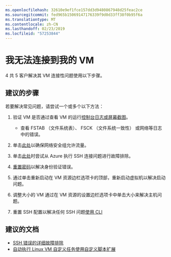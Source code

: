 ```yaml
---
ms.openlocfilehash: 32610e9ef1fce157dd3d9480867948d25feac2ce
ms.sourcegitcommit: fed965b15069147176339f9d0d33ff38f0b95f6a
ms.translationtype: MT
ms.contentlocale: zh-CN
ms.lasthandoff: 02/23/2019
ms.locfileid: "57253844"
---
```

<properties
    pageTitle="我无法连接到我的 VM"
    description="我无法连接到我的 VM "
    service="microsoft.classiccompute"
    resource="virtualmachines"
    authors="ScottAzure"
    ms.author="scotro"
    displayOrder="2"
    selfHelpType="resource"
    supportTopicIds="32615531,32615526"
    resourceTags="linux,redhat,Ubuntu"
    productPesIds="16470,15797,15571,16454"
    cloudEnvironments="public"
    articleId="420298f8-b3fb-49f2-b359-f7cdf357901c"
    category="连接"
    searchTags="无法连接，无法连接，连接、 vm、 rdp"
 />

# <a name="i-cant-connect-to-my-vm"></a>我无法连接到我的 VM

4 共 5 客户解决其 VM 连接性问题使用以下步骤。<br>

## <a name="recommended-steps"></a>**建议的步骤**

若要解决常见问题，请尝试一个或多个以下方法：<br>

1. 验证 VM 是否通过查看 VM 的运行[控制台日志或屏幕截图](data-blade:Microsoft_Azure_Classic_Compute.VirtualMachineSerialConsoleLogBlade.id.$resourceId)。<br>

    * 查看 FSTAB （文件系统表）、 FSCK （文件系统一致性） 或网络等日志中的错误。<br>

2. 单击[此处](data-blade:microsoft_azure_network.verifyipflowblade.vmId.$resourceId)以确保网络安全组允许流量。<br>
3. 单击[此处](data-blade:microsoft_azure_network.NetworkWatcherConnectivityBlade.id.$resourceId)时尝试从 Azure 执行 SSH 连接问题进行故障排除。<br>
4. [重置密码](data-blade:Microsoft_Azure_Classic_Compute.PasswordResetBlade.id.$resourceId)以解决身份验证错误。<br>
5. 通过单击重新启动在 VM 资源边栏选项卡的顶部，重新启动虚拟机以解决启动问题。<br>
6. 调整大小的 VM 通过在 VM 资源的设置边栏选项卡中单击大小来解决主机问题。<br>
7. 重置 SSH 配置以解决任何 SSH 问题[使用 CLI](https://docs.microsoft.com/azure/virtual-machines/linux/classic/reset-access-classic#sshconfigresetcli)

## <a name="recommended-documents"></a>**建议的文档**

* [SSH 错误的详细故障排除](https://azure.microsoft.com/documentation/articles/virtual-machines-troubleshoot-ssh-connections/#detailed-troubleshooting-of-ssh-errors)<br>
* [自动执行 Linux VM 自定义任务使用自定义脚本扩展](https://azure.microsoft.com/blog/automate-linux-vm-customization-tasks-using-customscript-extension)

